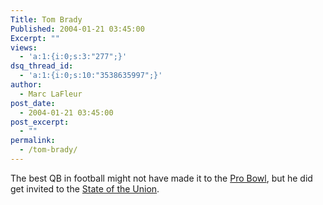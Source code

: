 ```yaml
---
Title: Tom Brady
Published: 2004-01-21 03:45:00
Excerpt: ""
views:
  - 'a:1:{i:0;s:3:"277";}'
dsq_thread_id:
  - 'a:1:{i:0;s:10:"3538635997";}'
author:
  - Marc LaFleur
post_date:
  - 2004-01-21 03:45:00
post_excerpt:
  - ""
permalink:
  - /tom-brady/
---
```

<div class="Section1"> <p>The best QB in football might not have made it to the <a href="http://www.nfl.com/probowl/afc_roster" target="_blank">Pro Bowl</a>, but he did get invited to the <a href="http://www.thebostonchannel.com/sports/2779504/detail.html" target="_blank">State of the Union</a>.</p></div>